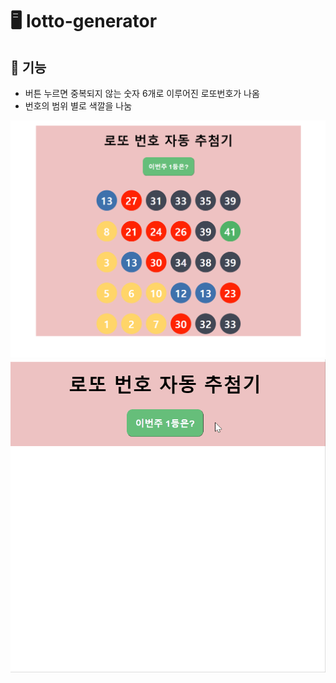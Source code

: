# 🖥️ lotto-generator

## 🧩 기능

- 버튼 누르면 중복되지 않는 숫자 6개로 이루어진 로또번호가 나옴
- 번호의 범위 별로 색깔을 나눔

<img src="README.assets/image-20220920180439815-16636646815711.png" alt="image-20220920180439815" style="zoom:67%;" /><img src="README.assets/0920-lotto.gif" alt="0920-lotto"  />